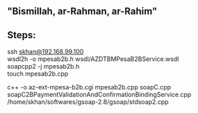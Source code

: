 "Bismillah, ar-Rahman, ar-Rahim"
---

Steps:
---
ssh skhan@192.168.99.100  
wsdl2h -o mpesab2b.h wsdl/AZDTBMPesaB2BService.wsdl   
soapcpp2 -j mpesab2b.h  
touch mpesab2b.cpp  
  
c++ -o az-ext-mpesa-b2b.cgi mpesab2b.cpp soapC.cpp soapC2BPaymentValidationAndConfirmationBindingService.cpp /home/skhan/softwares/gsoap-2.8/gsoap/stdsoap2.cpp  

